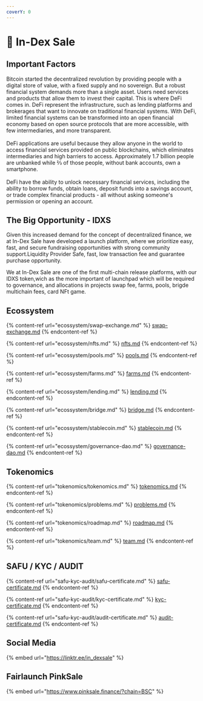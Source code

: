 ```yaml
---
coverY: 0
---
```


# 🔰 In-Dex Sale

## Important Factors

Bitcoin started the decentralized revolution by providing people with a digital store of value, with a fixed supply and no sovereign. But a robust financial system demands more than a single asset. Users need services and products that allow them to invest their capital. This is where DeFi comes in. DeFi represent the infrastructure, such as lending platforms and brokerages that want to innovate on traditional financial systems. With DeFi, limited financial systems can be transformed into an open financial economy based on open source protocols that are more accessible, with few intermediaries, and more transparent.\
\
DeFi applications are useful because they allow anyone in the world to access financial services provided on public blockchains, which eliminates intermediaries and high barriers to access. Approximately 1.7 billion people are unbanked while ⅔ of those people, without bank accounts, own a smartphone.\
\
DeFi have the ability to unlock necessary financial services, including the ability to borrow funds, obtain loans, deposit funds into a savings account, or trade complex financial products - all without asking someone's permission or opening an account.

## The Big Opportunity - IDXS

Given this increased demand for the concept of decentralized finance, we at In-Dex Sale have developed a launch platform, where we prioritize easy, fast, and secure fundraising opportunities with strong community support.Liquidity Provider Safe, fast, low transaction fee and guarantee purchase opportunity.

We at In-Dex Sale are one of the first multi-chain release platforms, with our IDXS token,wich as the more important of launchpad which will be required to governance, and allocations in projects swap fee, farms, pools, brigde multichain fees, card NFt game.

## Ecossystem

{% content-ref url="ecossystem/swap-exchange.md" %}
[swap-exchange.md](ecossystem/swap-exchange.md)
{% endcontent-ref %}

{% content-ref url="ecossystem/nfts.md" %}
[nfts.md](ecossystem/nfts.md)
{% endcontent-ref %}

{% content-ref url="ecossystem/pools.md" %}
[pools.md](ecossystem/pools.md)
{% endcontent-ref %}

{% content-ref url="ecossystem/farms.md" %}
[farms.md](ecossystem/farms.md)
{% endcontent-ref %}

{% content-ref url="ecossystem/lending.md" %}
[lending.md](ecossystem/lending.md)
{% endcontent-ref %}

{% content-ref url="ecossystem/bridge.md" %}
[bridge.md](ecossystem/bridge.md)
{% endcontent-ref %}

{% content-ref url="ecossystem/stablecoin.md" %}
[stablecoin.md](ecossystem/stablecoin.md)
{% endcontent-ref %}

{% content-ref url="ecossystem/governance-dao.md" %}
[governance-dao.md](ecossystem/governance-dao.md)
{% endcontent-ref %}

## Tokenomics

{% content-ref url="tokenomics/tokenomics.md" %}
[tokenomics.md](tokenomics/tokenomics.md)
{% endcontent-ref %}

{% content-ref url="tokenomics/problems.md" %}
[problems.md](tokenomics/problems.md)
{% endcontent-ref %}

{% content-ref url="tokenomics/roadmap.md" %}
[roadmap.md](tokenomics/roadmap.md)
{% endcontent-ref %}

{% content-ref url="tokenomics/team.md" %}
[team.md](tokenomics/team.md)
{% endcontent-ref %}

## SAFU / KYC / AUDIT&#x20;

{% content-ref url="safu-kyc-audit/safu-certificate.md" %}
[safu-certificate.md](safu-kyc-audit/safu-certificate.md)
{% endcontent-ref %}

{% content-ref url="safu-kyc-audit/kyc-certificate.md" %}
[kyc-certificate.md](safu-kyc-audit/kyc-certificate.md)
{% endcontent-ref %}

{% content-ref url="safu-kyc-audit/audit-certificate.md" %}
[audit-certificate.md](safu-kyc-audit/audit-certificate.md)
{% endcontent-ref %}

## Social Media

{% embed url="https://linktr.ee/in_dexsale" %}

## Fairlaunch PinkSale

{% embed url="https://www.pinksale.finance/?chain=BSC" %}
